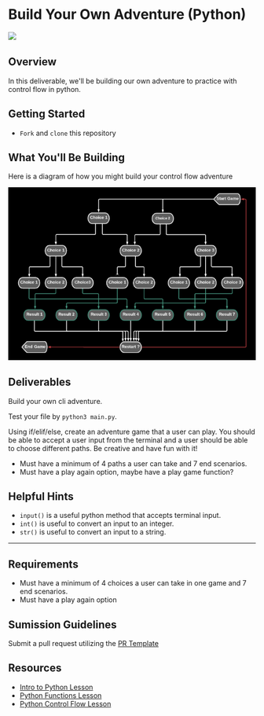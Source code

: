# Build Your Own Adventure (Python)

![](https://external-content.duckduckgo.com/iu/?u=https%3A%2F%2Fget.wallhere.com%2Fphoto%2Fmountains-digital-art-fantasy-art-pixel-art-castle-wilderness-Alps-Terrain-mountain-screenshot-computer-wallpaper-mountainous-landforms-geological-phenomenon-mountain-range-extreme-sport-623308.jpg&f=1&nofb=1)

## Overview
In this deliverable, we'll be building our own adventure to practice with control flow in python.

## Getting Started

- `Fork` and `clone` this repository

## What You'll Be Building
Here is a diagram of how you might build your control flow adventure

![](controlflow.png)

## Deliverables

Build your own cli adventure.

Test your file by `python3 main.py`.

Using if/elif/else, create an adventure game that a user can play. You should be able to accept a user input from the terminal and a user should be able to choose different paths. Be creative and have fun with it!

- Must have a minimum of 4 paths a user can take and 7 end scenarios.
- Must have a play again option, maybe have a play game function?

## Helpful Hints

- `input()` is a useful python method that accepts terminal input.
- `int()` is useful to convert an input to an integer.
- `str()` is useful to convert an input to a string.

___
## Requirements
- Must have a minimum of 4 choices a user can take in one game and 7 end scenarios.
- Must have a play again option

## Sumission Guidelines
Submit a pull request utilizing the [PR Template](https://github.com/SEI-R-1-25/template_pull_request)

## Resources
- [Intro to Python Lesson](https://github.com/SEI-R-1-25/u4_lesson_python_intro)
- [Python Functions Lesson](https://github.com/SEI-R-1-25/u4_lesson_python_functions)
- [Python Control Flow Lesson](https://github.com/SEI-R-1-25/u4_lesson_python_control_flow)
